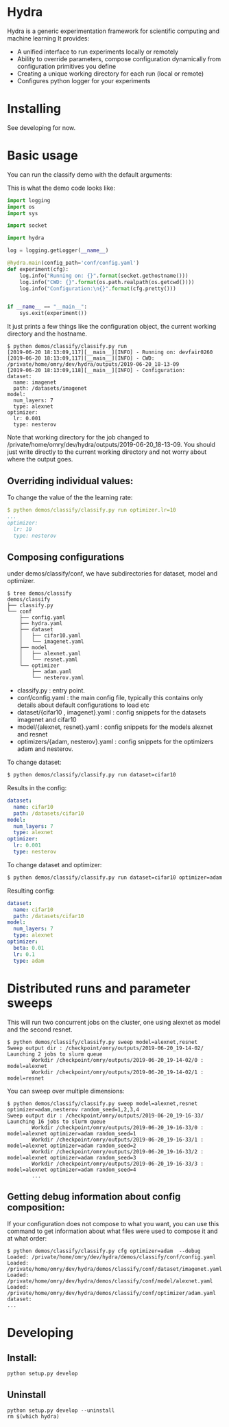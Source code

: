 # Hydra
Hydra is a generic experimentation framework for scientific computing and machine learning
It provides:
 * A unified interface to run experiments locally or remotely
 * Ability to override parameters, compose configuration dynamically from configuration primitives you define
 * Creating a unique working directory for each run (local or remote)
 * Configures python logger for your experiments
# Installing
See developing for now.

# Basic usage
You can run the classify demo with the default arguments:

This is what the demo code looks like:
```python
import logging
import os
import sys

import socket

import hydra

log = logging.getLogger(__name__)

@hydra.main(config_path='conf/config.yaml')
def experiment(cfg):
    log.info("Running on: {}".format(socket.gethostname()))
    log.info("CWD: {}".format(os.path.realpath(os.getcwd())))
    log.info("Configuration:\n{}".format(cfg.pretty()))


if __name__ == "__main__":
    sys.exit(experiment())

```
It just prints a few things like the configuration object, the current working directory and the hostname.

```
$ python demos/classify/classify.py run
[2019-06-20 18:13:09,117][__main__][INFO] - Running on: devfair0260
[2019-06-20 18:13:09,117][__main__][INFO] - CWD: /private/home/omry/dev/hydra/outputs/2019-06-20_18-13-09
[2019-06-20 18:13:09,118][__main__][INFO] - Configuration:
dataset:
  name: imagenet
  path: /datasets/imagenet
model:
  num_layers: 7
  type: alexnet
optimizer:
  lr: 0.001
  type: nesterov
```

Note that working directory for the job changed to /private/home/omry/dev/hydra/outputs/2019-06-20_18-13-09. 
You should just write directly to the current working directory and not worry about where the output goes.
 
## Overriding individual values:
To change the value of the the learning rate:
```yaml
$ python demos/classify/classify.py run optimizer.lr=10
...
optimizer:
  lr: 10
  type: nesterov
```

## Composing configurations
under demos/classify/conf, we have subdirectories for dataset, model and optimizer.
```
$ tree demos/classify
demos/classify
├── classify.py
└── conf
    ├── config.yaml
    ├── hydra.yaml
    ├── dataset
    │   ├── cifar10.yaml
    │   └── imagenet.yaml
    ├── model
    │   ├── alexnet.yaml
    │   └── resnet.yaml
    └── optimizer
        ├── adam.yaml
        └── nesterov.yaml
```

* classify.py : entry point.
* conf/config.yaml : the main config file, typically this contains only details about default configurations to load etc
* dataset/{cifar10 , imagenet}.yaml : config snippets for the datasets imagenet and cifar10
* model/{alexnet, resnet}.yaml : config snippets for the models alexnet and resnet
* optimizers/{adam, nesterov}.yaml : config snippets for the optimizers adam and nesterov.

To change dataset:
```bash
$ python demos/classify/classify.py run dataset=cifar10
```
Results in the config:
```yaml
dataset:
  name: cifar10
  path: /datasets/cifar10
model:
  num_layers: 7
  type: alexnet
optimizer:
  lr: 0.001
  type: nesterov
```

To change dataset and optimizer:
```bash
$ python demos/classify/classify.py run dataset=cifar10 optimizer=adam
```
Resulting config:
```yaml
dataset:
  name: cifar10
  path: /datasets/cifar10
model:
  num_layers: 7
  type: alexnet
optimizer:
  beta: 0.01
  lr: 0.1
  type: adam
```

# Distributed runs and parameter sweeps
This will run two concurrent jobs on the cluster, one using alexnet as model and the second resnet.
```
$ python demos/classify/classify.py sweep model=alexnet,resnet
Sweep output dir : /checkpoint/omry/outputs/2019-06-20_19-14-02/
Launching 2 jobs to slurm queue
        Workdir /checkpoint/omry/outputs/2019-06-20_19-14-02/0 : model=alexnet
        Workdir /checkpoint/omry/outputs/2019-06-20_19-14-02/1 : model=resnet
```
You can sweep over multiple dimensions:
```
$ python demos/classify/classify.py sweep model=alexnet,resnet optimizer=adam,nesterov random_seed=1,2,3,4
Sweep output dir : /checkpoint/omry/outputs/2019-06-20_19-16-33/
Launching 16 jobs to slurm queue
        Workdir /checkpoint/omry/outputs/2019-06-20_19-16-33/0 : model=alexnet optimizer=adam random_seed=1
        Workdir /checkpoint/omry/outputs/2019-06-20_19-16-33/1 : model=alexnet optimizer=adam random_seed=2
        Workdir /checkpoint/omry/outputs/2019-06-20_19-16-33/2 : model=alexnet optimizer=adam random_seed=3
        Workdir /checkpoint/omry/outputs/2019-06-20_19-16-33/3 : model=alexnet optimizer=adam random_seed=4
        ...
```

## Getting debug information about config composition:
If your configuration does not compose to what you want, you can use this command
to get information about what files were used to compose it and at what order:
```
$ python demos/classify/classify.py cfg optimizer=adam  --debug
Loaded: /private/home/omry/dev/hydra/demos/classify/conf/config.yaml
Loaded: /private/home/omry/dev/hydra/demos/classify/conf/dataset/imagenet.yaml
Loaded: /private/home/omry/dev/hydra/demos/classify/conf/model/alexnet.yaml
Loaded: /private/home/omry/dev/hydra/demos/classify/conf/optimizer/adam.yaml
dataset:
...
```

# Developing
## Install:
```
python setup.py develop
```

## Uninstall
```
python setup.py develop --uninstall
rm $(which hydra)
```